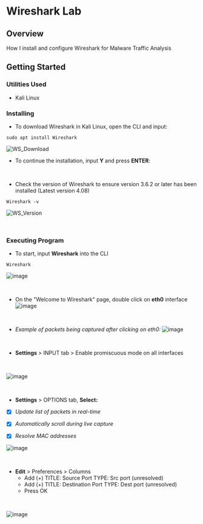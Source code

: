 # Wireshark Lab

## Overview
How I install and configure Wireshark for Malware Traffic Analysis

## Getting Started

### Utilities Used

* Kali Linux
  
### Installing
* To download Wireshark in Kali Linux, open the CLI and input:
```
sudo apt install Wireshark
```


![WS_Download](https://github.com/T-A-Smith/Wireshark-Lab/assets/143060189/8899afc5-d29c-4982-b3f7-d8a6fb5fe7f2) 


* To continue the installation, input **Y** and press **ENTER**: 

<br>

* Check the version of Wireshark to ensure version 3.6.2 or later has been installed (Latest version 4.08) 
```
Wireshark -v
```

![WS_Version](https://github.com/T-A-Smith/Wireshark-Practice/assets/143060189/b2c8361d-21ab-41bd-81fa-271718e7ea77)

<br>

 ### Executing Program

* To start, input **Wireshark** into the CLI
```
Wireshark
```

![image](https://github.com/T-A-Smith/Wireshark-Practice/assets/143060189/7d41fd49-86d6-4701-90c8-ec1a31ca13e6) 

<br>


* On the "Welcome to Wireshark" page, double click on **eth0** interface
![image](https://github.com/T-A-Smith/Wireshark-Practice/assets/143060189/a8fe51dd-ee57-4762-a7d5-28d10e927fc5) 

<br>

* *Example of packets being captured after clicking on eth0:*
![image](https://github.com/T-A-Smith/Wireshark-Practice/assets/143060189/ab9d0fd6-a61b-4951-b4ef-609b666b18cb)

<br>


* **Settings** > INPUT tab > Enable promiscuous mode on all interfaces
<br>

![image](https://github.com/T-A-Smith/Wireshark-Practice/assets/143060189/f342b5e2-4557-4b84-b328-45d5a6636d15)

<br>

* **Settings** > OPTIONS tab, **Select:** <br>
- [x] *Update list of packets in real-time*
- [x] *Automatically scroll during live capture*
- [x] *Resolve MAC addresses*


![image](https://github.com/T-A-Smith/Wireshark-Practice/assets/143060189/2733d99e-4690-4abc-9589-6e3ce7a58c33)

<br>

* **Edit** > Preferences > Columns <br>
    - Add (+) TITLE: Source Port  TYPE: Src port (unresolved) <br>
    - Add (+) TITLE: Destination Port TYPE: Dest port (unresolved) <br>
    - Press OK

 <br>
 
![image](https://github.com/T-A-Smith/Wireshark-Practice/assets/143060189/e8e6e597-553b-429c-8aff-47033d1a4936)




